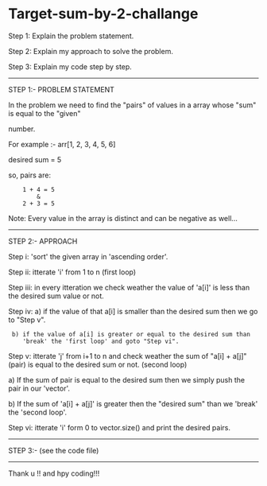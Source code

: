 # Target-sum-by-2-challange

Step 1: Explain the problem statement. 

Step 2: Explain my approach to solve the problem.

Step 3: Explain my code step by step.

-----------------------------------------------------------------------------------------------------------------------------------

STEP 1:- PROBLEM STATEMENT

In the problem we need to find the "pairs" of values in a array whose "sum" is equal to the "given"

number. 

For example :- arr[1, 2, 3, 4, 5, 6]

 desired sum = 5

so, pairs are:

		1 + 4 = 5
		    &
		2 + 3 = 5


Note: Every value in the array is distinct
      and can be negative as well...

-----------------------------------------------------------------------------------------------------------------------------------
STEP 2:- APPROACH


Step i: 'sort' the given array in 'ascending order'.

Step ii: itterate 'i' from 1 to n (first loop)

Step iii: in every itteration we check weather the value of 'a[i]' is less than the 
	  desired sum value or not.

Step iv: a) if the value of that a[i] is smaller than the desired sum then we go to "Step v".

	 b) if the value of a[i] is greater or equal to the desired sum than 
	    'break' the 'first loop' and goto "Step vi".

Step v: itterate 'j' from i+1 to n and check weather the sum of "a[i] + a[j]" (pair) is equal to
        the desired sum or not. (second loop)
	
a) If the sum of pair is equal to the desired sum then we simply push the
   pair in our 'vector'. 

b) If the sum of 'a[i] + a[j]' is greater then the "desired sum" than we 'break' the 'second loop'.


Step vi: itterate 'i' form 0 to vector.size() and print the desired pairs.

--------------------------------------------------------------------------------------------------------------------------------

STEP 3:- (see the code file)

---------------------------------------------------------------------------------------------------------------------------------

Thank u !! and hpy coding!!!
